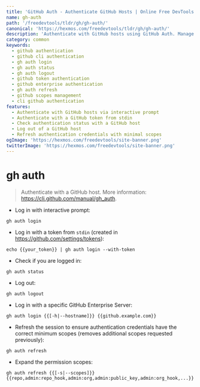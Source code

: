 ```yaml
---
title: 'GitHub Auth - Authenticate GitHub Hosts | Online Free DevTools by Hexmos'
name: gh-auth
path: '/freedevtools/tldr/gh/gh-auth/'
canonical: 'https://hexmos.com/freedevtools/tldr/gh/gh-auth/'
description: 'Authenticate with GitHub hosts using GitHub Auth. Manage GitHub authentication, tokens, and scopes from the command line. Free online tool, no registration required.'
category: common
keywords:
  - github authentication
  - github cli authentication
  - gh auth login
  - gh auth status
  - gh auth logout
  - github token authentication
  - github enterprise authentication
  - gh auth refresh
  - github scopes management
  - cli github authentication
features:
  - Authenticate with GitHub hosts via interactive prompt
  - Authenticate with a GitHub token from stdin
  - Check authentication status with a GitHub host
  - Log out of a GitHub host
  - Refresh authentication credentials with minimal scopes
ogImage: 'https://hexmos.com/freedevtools/site-banner.png'
twitterImage: 'https://hexmos.com/freedevtools/site-banner.png'
---
```


# gh auth

> Authenticate with a GitHub host.
> More information: <https://cli.github.com/manual/gh_auth>.

- Log in with interactive prompt:

`gh auth login`

- Log in with a token from `stdin` (created in <https://github.com/settings/tokens>):

`echo {{your_token}} | gh auth login --with-token`

- Check if you are logged in:

`gh auth status`

- Log out:

`gh auth logout`

- Log in with a specific GitHub Enterprise Server:

`gh auth login {{[-h|--hostname]}} {{github.example.com}}`

- Refresh the session to ensure authentication credentials have the correct minimum scopes (removes additional scopes requested previously):

`gh auth refresh`

- Expand the permission scopes:

`gh auth refresh {{[-s|--scopes]}} {{repo,admin:repo_hook,admin:org,admin:public_key,admin:org_hook,...}}`

